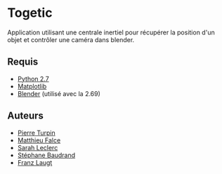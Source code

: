 Togetic
=======

Application utilisant une centrale inertiel pour récupérer la position d'un objet et contrôler une caméra dans blender.

## Requis
- [Python 2.7][]
- [Matplotlib][]
- [Blender][] (utilisé avec la 2.69)

## Auteurs
- [Pierre Turpin][]
- [Matthieu Falce][]
- [Sarah Leclerc][]
- [Stéphane Baudrand][]
- [Franz Laugt][]

[Python 2.7]: http://www.python.org/download/releases/2.7
[Matplotlib]: http://matplotlib.org
[Blender]: http://www.blender.org
[Pierre Turpin]: https://github.com/TurpIF
[Matthieu Falce]: #
[Sarah Leclerc]: #
[Stéphane Baudrand]: https://github.com/Stefjeanne
[Franz Laugt]: https://github.com/znarf94
